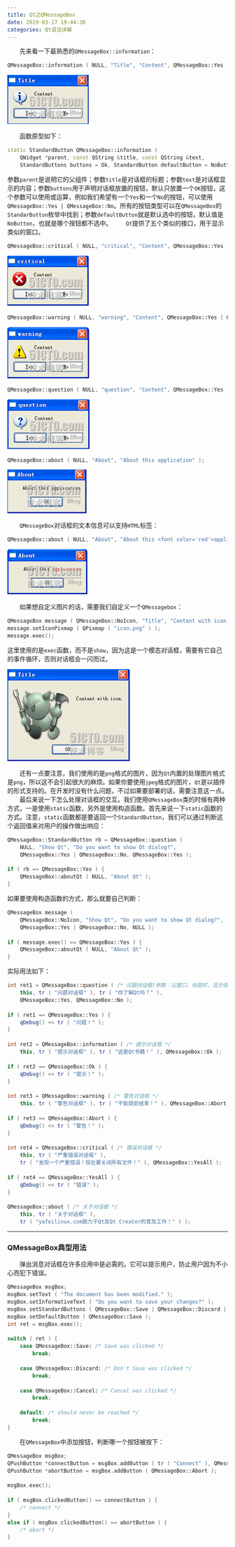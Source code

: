 ```yaml
---
title: Qt之QMessageBox
date: 2019-03-17 19:44:36
categories: Qt语法详解
---
```

&emsp;&emsp;先来看一下最熟悉的`QMessageBox::information`：

``` cpp
QMessageBox::information ( NULL, "Title", "Content", QMessageBox::Yes | QMessageBox::No, QMessageBox::Yes );
```

<img src="./Qt之QMessageBox/1.png">

&emsp;&emsp;函数原型如下：

``` cpp
static StandardButton QMessageBox::information (
    QWidget *parent, const QString &title, const QString &text,
    StandardButtons buttons = Ok, StandardButton defaultButton = NoButton );
```

参数`parent`是说明它的父组件；参数`title`是对话框的标题；参数`text`是对话框显示的内容；参数`buttons`用于声明对话框放置的按钮，默认只放置一个`OK`按钮，这个参数可以使用或运算，例如我们希望有一个`Yes`和一个`No`的按钮，可以使用`QMessageBox::Yes | QMessageBox::No`。所有的按钮类型可以在`QMessageBox`的`StandarButton`枚举中找到；参数`defaultButton`就是默认选中的按钮，默认值是`NoButton`，也就是哪个按钮都不选中。
&emsp;&emsp;`Qt`提供了五个类似的接口，用于显示类似的窗口。

``` cpp
QMessageBox::critical ( NULL, "critical", "Content", QMessageBox::Yes | QMessageBox::No, QMessageBox::Yes );
```

<img src="./Qt之QMessageBox/2.png">

``` cpp
QMessageBox::warning ( NULL, "warning", "Content", QMessageBox::Yes | QMessageBox::No, QMessageBox::Yes );
```

<img src="./Qt之QMessageBox/3.png">

``` cpp
QMessageBox::question ( NULL, "question", "Content", QMessageBox::Yes | QMessageBox::No, QMessageBox::Yes );
```

<img src="./Qt之QMessageBox/4.png">

``` cpp
QMessageBox::about ( NULL, "About", "About this application" );
```

<img src="./Qt之QMessageBox/5.png">

&emsp;&emsp;`QMessageBox`对话框的文本信息可以支持`HTML`标签：

``` cpp
QMessageBox::about ( NULL, "About", "About this <font color='red'>application</font>" );
```

<img src="./Qt之QMessageBox/6.png">

&emsp;&emsp;如果想自定义图片的话，需要我们自定义一个`QMessagebox`：

``` cpp
QMessageBox message ( QMessageBox::NoIcon, "Title", "Content with icon." );
message.setIconPixmap ( QPixmap ( "icon.png" ) );
message.exec();
```

这里使用的是`exec`函数，而不是`show`，因为这是一个模态对话框，需要有它自己的事件循环，否则对话框会一闪而过。

<img src="./Qt之QMessageBox/7.png">

&emsp;&emsp;还有一点要注意，我们使用的是`png`格式的图片，因为`Qt`内置的处理图片格式是`png`，所以这不会引起很大的麻烦。如果你要使用`jpeg`格式的图片，`Qt`是以插件的形式支持的。在开发时没有什么问题，不过如果要部署的话，需要注意这一点。
&emsp;&emsp;最后来说一下怎么处理对话框的交互。我们使用`QMessageBox`类的时候有两种方式，一是使用`static`函数，另外是使用构造函数。首先来说一下`static`函数的方式。注意，`static`函数都是要返回一个`StandardButton`，我们可以通过判断这个返回值来对用户的操作做出响应：

``` cpp
QMessageBox::StandardButton rb = QMessageBox::question (
    NULL, "Show Qt", "Do you want to show Qt dialog?",
    QMessageBox::Yes | QMessageBox::No, QMessageBox::Yes );
​
if ( rb == QMessageBox::Yes ) {
    QMessageBox::aboutQt ( NULL, "About Qt" );
}
```

如果要使用构造函数的方式，那么就要自己判断：

``` cpp
QMessageBox message (
    QMessageBox::NoIcon, "Show Qt", "Do you want to show Qt dialog?",
    QMessageBox::Yes | QMessageBox::No, NULL );
​
if ( message.exec() == QMessageBox::Yes ) {
    QMessageBox::aboutQt ( NULL, "About Qt" );
}
```

实际用法如下：

``` cpp
int ret1 = QMessageBox::question ( /* 问题对话框(参数：父窗口、标题栏、显示信息、拥有的按钮) */
    this, tr ( "问题对话框" ), tr ( "你了解Qt吗？" ),
    QMessageBox::Yes, QMessageBox::No );
​
if ( ret1 == QMessageBox::Yes ) {
    qDebug() << tr ( "问题！" );
}
​
int ret2 = QMessageBox::information ( /* 提示对话框 */
    this, tr ( "提示对话框" ), tr ( "这是Qt书籍！" ), QMessageBox::Ok );
​
if ( ret2 == QMessageBox::Ok ) {
    qDebug() << tr ( "提示！" );
}
​
int ret3 = QMessageBox::warning ( /* 警告对话框 */
    this, tr ( "警告对话框" ), tr ( "不能提前结束！" ), QMessageBox::Abort );
​
if ( ret3 == QMessageBox::Abort ) {
    qDebug() << tr ( "警告！" );
}
​
int ret4 = QMessageBox::critical ( /* 错误对话框 */
    this, tr ( "严重错误对话框" ),
    tr ( "发现一个严重错误！现在要关闭所有文件！" ), QMessageBox::YesAll );
​
if ( ret4 == QMessageBox::YesAll ) {
    qDebug() << tr ( "错误" );
}
​
QMessageBox::about ( /* 关于对话框 */
    this, tr ( "关于对话框" ),
    tr ( "yafeilinux.com致力于Qt及Qt Creator的普及工作！" ) );
```

---

### QMessageBox典型用法

&emsp;&emsp;弹出消息对话框在许多应用中是必需的。它可以提示用户，防止用户因为不小心而犯下错误。

``` cpp
QMessageBox msgBox;
msgBox.setText ( "The document has been modified." );
msgBox.setInformativeText ( "Do you want to save your changes?" );
msgBox.setStandardButtons ( QMessageBox::Save | QMessageBox::Discard | QMessageBox::Cancel );
msgBox.setDefaultButton ( QMessageBox::Save );
int ret = msgBox.exec();
​
switch ( ret ) {
    case QMessageBox::Save: /* Save was clicked */
        break;
​
    case QMessageBox::Discard: /* Don't Save was clicked */
        break;
​
    case QMessageBox::Cancel: /* Cancel was clicked */
        break;
​
    default: /* should never be reached */
        break;
}
```

&emsp;&emsp;在`QMessageBox`中添加按钮，判断哪一个按钮被按下：

``` cpp
QMessageBox msgBox;
QPushButton *connectButton = msgBox.addButton ( tr ( "Connect" ), QMessageBox::ActionRole );
QPushButton *abortButton = msgBox.addButton ( QMessageBox::Abort );
​
msgBox.exec();
​
if ( msgBox.clickedButton() == connectButton ) {
    /* connect */
}
else if ( msgBox.clickedButton() == abortButton ) {
    /* abort */
}
```